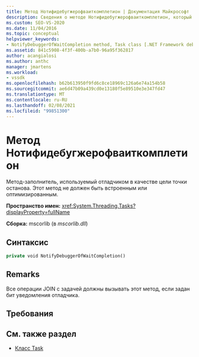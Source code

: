 ```yaml
---
title: Метод Нотифидебугжерофваиткомплетион | Документация Майкрософт
description: Сведения о методе Нотифидебугжерофваиткомплетион, который является заполнителем, используемым отладчиком в качестве целевой точки останова.
ms.custom: SEO-VS-2020
ms.date: 11/04/2016
ms.topic: conceptual
helpviewer_keywords:
- NotifyDebuggerOfWaitCompletion method, Task class [.NET Framework debug engines]
ms.assetid: 841c5908-4f3f-400b-a7b0-96a95f362817
author: acangialosi
ms.author: anthc
manager: jmartens
ms.workload:
- vssdk
ms.openlocfilehash: b62b613950f9fd6c8ce18969c126a6e74a154b58
ms.sourcegitcommit: ae6d47b09a439cd0e13180f5e89510e3e347fd47
ms.translationtype: MT
ms.contentlocale: ru-RU
ms.lasthandoff: 02/08/2021
ms.locfileid: "99851300"
---
```

# <a name="notifydebuggerofwaitcompletion-method"></a>Метод Нотифидебугжерофваиткомплетион
Метод-заполнитель, используемый отладчиком в качестве цели точки останова. Этот метод не должен быть встроенным или оптимизированным.

 **Пространство имен:** <xref:System.Threading.Tasks?displayProperty=fullName>

 **Сборка:** mscorlib (в *mscorlib.dll*)

## <a name="syntax"></a>Синтаксис

```vb
private void NotifyDebuggerOfWaitCompletion()
```

## <a name="remarks"></a>Remarks
 Все операции JOIN с задачей должны вызывать этот метод, если задан бит уведомления отладчика.

## <a name="requirements"></a>Требования

## <a name="see-also"></a>См. также раздел
- [Класс Task](../../extensibility/debugger/task-class-internal-members.md)
